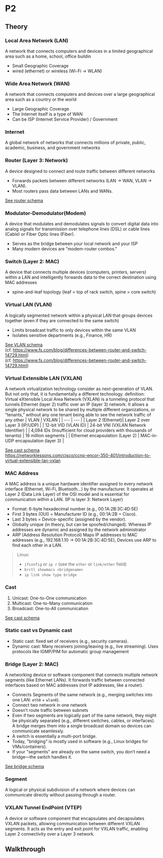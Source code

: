 # P2

## Theory
### Local Area Network (LAN)
A network that connects computers and devices in a limited geographical area such as a home, school, office buildin
- Small Geographic Coverage
- wired (ethernet) or wireless (Wi-Fi -> WLAN)

### Wide Area Network (WAN)
A network that connects computers and devices over a large geographical area such as a country or the world
- Large Geographic Coverage
- The Internet itself is a type of WAN
- Can be ISP (Internet Service Provider) / Government

### Internet
A global network of networks that connects millions of private, public, academic, business, and government networks

### Router (Layer 3: Network)
A device designed to connect and route traffic between different networks
- Forwards packets between different networks (LAN → WAN, VLAN → VLAN).
- Most routers pass data between LANs and WANs.

[See router schema](../routing-diagram.jpeg)


### Modulator-Demodulator(Modem)
A device that modulates and demodulates signals to convert digital data into analog signals for transmission over telephone lines (DSL) or cable lines (Cable) or Fiber Optic lines (Fiber).
- Serves as the bridge between your local network and your ISP
- Many modern devices are "modem-router combos."

### Switch (Layer 2: MAC)
A device that connects multiple devices (computers, printers, servers) within a LAN and intelligently forwards data to the correct destination using MAC addresses
- spine-and-leaf topology (leaf = top of rack switch, spine = core switch)

### Virtual LAN (VLAN)
A logically segmented network within a physical LAN that groups devices together (even if they are connected to the same switch)
- Limits broadcast traffic to only devices within the same VLAN
- Isolates sensitive departments (e.g., Finance, HR)  

[See VLAN schema](../VLAN_Concept.svg.png)  
(cf. https://www.fs.com/blog/differences-between-router-and-switch-14729.html)  
(cf. https://www.fs.com/blog/differences-between-router-and-switch-14729.html)

### Virtual Extensible LAN (VXLAN)
A network virtualization technology consider as next-generation of VLAN. But not only that, it is fundamentally a different technology. definition: Virtual eXtensible Local Area Network (VXLAN) is a tunneling protocol that tunnels Ethernet (layer 2) traffic over an IP (layer 3) network. It allows a single physical network to be shared by multiple different organizations, or “tenants,” without any one tenant being able to see the network traffic of any other
| VLAN | VXLAN |
| --- | --- |
| Layer 2 (Ethernet)| Layer 2 over Layer 3 (IP/UDP) |
| 12-bit VID (VLAN ID) | 24-bit VNI (VXLAN Network Identifier) |
| 4,094 IDs (Insufficient for cloud providers with thousands of tenants) | 16 million segments |
| Ethernet encapsulation (Layer 2) | MAC-in-UDP encapsulation (layer 3) |

[See cast schema](../overlay-underlay-network.png)  
https://networklessons.com/cisco/ccnp-encor-350-401/introduction-to-virtual-extensible-lan-vxlan



### MAC Address
A MAC address is a unique hardware identifier assigned to every network interface (Ethernet, Wi-Fi, Bluetooth...) by the manufacturer. It operates at Layer 2 (Data Link Layer) of the OSI model and is essential for communication within a LAN. (IP is layer 3: Network Layer)
- Format: 6-byte hexadecimal number (e.g., 00:1A:2B:3C:4D:5E)
- First 3 bytes (OUI) = Manufacturer ID (e.g., 00:1A:2B = Cisco).
- Last 3 bytes = Device-specific (assigned by the vendor).
- Globally unique (in theory, but can be spoofed/changed). Whereas IP addresses are dynamic and assigned by the network administrator
- ARP (Address Resolution Protocol) Maps IP addresses to MAC addresses (e.g., 192.168.1.10 → 00:1A:2B:3C:4D:5E), Devices use ARP to find each other in a LAN.

> Linux:
> - `ifconfig` or `ip r` (see the `ether` or `link/ether` field)
> - `brctl showmacs <bridgename>`
> - `ip link show type bridge`


### Cast
1. Unicast: One-to-One communication
3. Multicast: One-to-Many communication
2. Broadcast: One-to-All communication  

[See cast schema](../Screenshot-from-2025-04-01-14-53-03.png)


### Static cast vs Dynamic cast
- Static cast: fixed set of receivers (e.g., security cameras).
- Dynamic cast: Many receivers joining/leaving (e.g., live streaming). Uses protocols like IGMP/PIM for automatic group management

### Bridge (Layer 2: MAC)
A networking device or software component that connects multiple network segments (like Ethernet LANs). It forwards traffic between connected interfaces based on MAC addresses (not IP addresses, like a router).
 - Connects	Segments of the same network (e.g., merging switches into one LAN: `eth0` + `wlan0`).
 - Connect two network in one network
 - Doesn’t route traffic between subnets
 - Even if two segments are logically part of the same network, they might be physically separated (e.g., different switches, cables, or interfaces). A bridge merges them into a single broadcast domain so devices can communicate seamlessly.
 - A switch is essentially a multi-port bridge.
 - Today, "bridging" is mostly used in software (e.g., Linux bridges for VMs/containers).
 - If your "segments" are already on the same switch, you don’t need a bridge—the switch handles it.

[See bridge schema](../Network_Bridging.png)

### Segment
A logical or physical subdivision of a network where devices can communicate directly without passing through a router.

### VXLAN Tunnel EndPoint (VTEP)
A device or software component that encapsulates and decapsulates VXLAN packets, allowing communication between different VXLAN segments. It acts as the entry and exit point for VXLAN traffic, enabling Layer 2 connectivity over a Layer 3 network.

## Walkthrough
